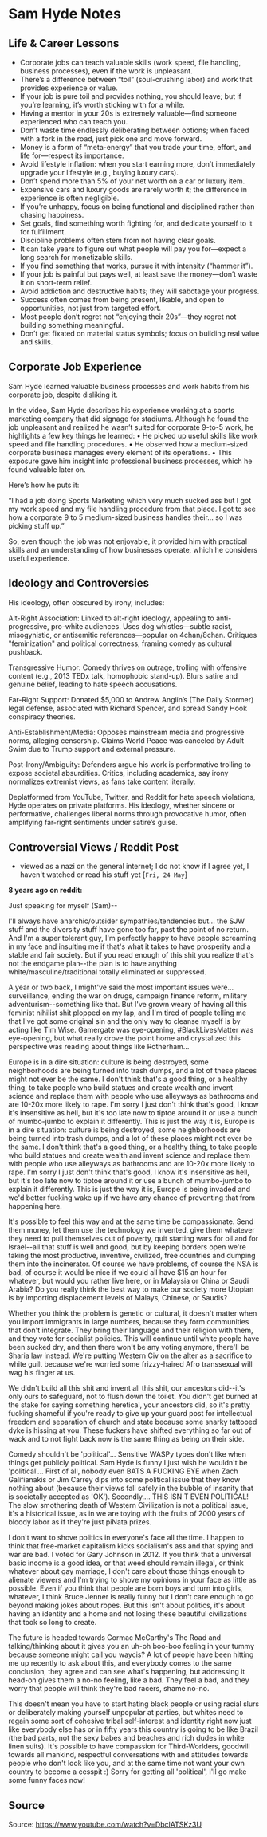 # Sam Hyde Notes

## Life & Career Lessons
- Corporate jobs can teach valuable skills (work speed, file handling, business processes), even if the work is unpleasant.
- There’s a difference between “toil” (soul-crushing labor) and work that provides experience or value.
- If your job is pure toil and provides nothing, you should leave; but if you’re learning, it’s worth sticking with for a while.
- Having a mentor in your 20s is extremely valuable—find someone experienced who can teach you.
- Don’t waste time endlessly deliberating between options; when faced with a fork in the road, just pick one and move forward.
- Money is a form of “meta-energy” that you trade your time, effort, and life for—respect its importance.
- Avoid lifestyle inflation: when you start earning more, don’t immediately upgrade your lifestyle (e.g., buying luxury cars).
- Don’t spend more than 5% of your net worth on a car or luxury item.
- Expensive cars and luxury goods are rarely worth it; the difference in experience is often negligible.
- If you’re unhappy, focus on being functional and disciplined rather than chasing happiness.
- Set goals, find something worth fighting for, and dedicate yourself to it for fulfillment.
- Discipline problems often stem from not having clear goals.
- It can take years to figure out what people will pay you for—expect a long search for monetizable skills.
- If you find something that works, pursue it with intensity (“hammer it”).
- If your job is painful but pays well, at least save the money—don’t waste it on short-term relief.
- Avoid addiction and destructive habits; they will sabotage your progress.
- Success often comes from being present, likable, and open to opportunities, not just from targeted effort.
- Most people don’t regret not “enjoying their 20s”—they regret not building something meaningful.
- Don’t get fixated on material status symbols; focus on building real value and skills.

## Corporate Job Experience
Sam Hyde learned valuable business processes and work habits from his corporate job, despite disliking it.

In the video, Sam Hyde describes his experience working at a sports marketing company that did signage for stadiums. Although he found the job unpleasant and realized he wasn’t suited for corporate 9-to-5 work, he highlights a few key things he learned:
 • He picked up useful skills like work speed and file handling procedures.
 • He observed how a medium-sized corporate business manages every element of its operations.
 • This exposure gave him insight into professional business processes, which he found valuable later on.

Here’s how he puts it:

“I had a job doing Sports Marketing which very much sucked ass but I got my work speed and my file handling procedure from that place. I got to see how a corporate 9 to 5 medium-sized business handles their… so I was picking stuff up.”

So, even though the job was not enjoyable, it provided him with practical skills and an understanding of how businesses operate, which he considers useful experience.

## Ideology and Controversies
His ideology, often obscured by irony, includes:

Alt-Right Association: Linked to alt-right ideology, appealing to anti-progressive, pro-white audiences. Uses dog whistles—subtle racist, misogynistic, or antisemitic references—popular on 4chan/8chan. Critiques "feminization" and political correctness, framing comedy as cultural pushback.

Transgressive Humor: Comedy thrives on outrage, trolling with offensive content (e.g., 2013 TEDx talk, homophobic stand-up). Blurs satire and genuine belief, leading to hate speech accusations.

Far-Right Support: Donated $5,000 to Andrew Anglin’s (The Daily Stormer) legal defense, associated with Richard Spencer, and spread Sandy Hook conspiracy theories.

Anti-Establishment/Media: Opposes mainstream media and progressive norms, alleging censorship. Claims World Peace was canceled by Adult Swim due to Trump support and external pressure.

Post-Irony/Ambiguity: Defenders argue his work is performative trolling to expose societal absurdities. Critics, including academics, say irony normalizes extremist views, as fans take content literally.

Deplatformed from YouTube, Twitter, and Reddit for hate speech violations, Hyde operates on private platforms. His ideology, whether sincere or performative, challenges liberal norms through provocative humor, often amplifying far-right sentiments under satire’s guise.

## Controversial Views / Reddit Post
- viewed as a nazi on the general internet; I do not know if I agree yet, I haven't watched or read his stuff yet [`Fri, 24 May`]

**8 years ago on reddit:** 

Just speaking for myself (Sam)--

I'll always have anarchic/outsider sympathies/tendencies but... the SJW stuff and the diversity stuff have gone too far, past the point of no return. And I'm a super tolerant guy, I'm perfectly happy to have people screaming in my face and insulting me if that's what it takes to have prosperity and a stable and fair society. But if you read enough of this shit you realize that's not the endgame plan--the plan is to have anything white/masculine/traditional totally eliminated or suppressed.

A year or two back, I might've said the most important issues were... surveillance, ending the war on drugs, campaign finance reform, military adventurism--something like that. But I've grown weary of having all this feminist nihilist shit plopped on my lap, and I'm tired of people telling me that I've got some original sin and the only way to cleanse myself is by acting like Tim Wise. Gamergate was eye-opening, #BlackLivesMatter was eye-opening, but what really drove the point home and crystalized this perspective was reading about things like Rotherham...

Europe is in a dire situation: culture is being destroyed, some neighborhoods are being turned into trash dumps, and a lot of these places might not ever be the same. I don't think that's a good thing, or a healthy thing, to take people who build statues and create wealth and invent science and replace them with people who use alleyways as bathrooms and are 10-20x more likely to rape. I'm sorry I just don't think that's good, I know it's insensitive as hell, but it's too late now to tiptoe around it or use a bunch of mumbo-jumbo to explain it differently. This is just the way it is, Europe is in a dire situation: culture is being destroyed, some neighborhoods are being turned into trash dumps, and a lot of these places might not ever be the same. I don't think that's a good thing, or a healthy thing, to take people who build statues and create wealth and invent science and replace them with people who use alleyways as bathrooms and are 10-20x more likely to rape. I'm sorry I just don't think that's good, I know it's insensitive as hell, but it's too late now to tiptoe around it or use a bunch of mumbo-jumbo to explain it differently. This is just the way it is, Europe is being invaded and we'd better fucking wake up if we have any chance of preventing that from happening here.

It's possible to feel this way and at the same time be compassionate. Send them money, let them use the technology we invented, give them whatever they need to pull themselves out of poverty, quit starting wars for oil and for Israel--all that stuff is well and good, but by keeping borders open we're taking the most productive, inventive, civilized, free countries and dumping them into the incinerator. Of course we have problems, of course the NSA is bad, of course it would be nice if we could all have $15 an hour for whatever, but would you rather live here, or in Malaysia or China or Saudi Arabia? Do you really think the best way to make our society more Utopian is by importing displacement levels of Malays, Chinese, or Saudis?

Whether you think the problem is genetic or cultural, it doesn't matter when you import immigrants in large numbers, because they form communities that don't integrate. They bring their language and their religion with them, and they vote for socialist policies. This will continue until white people have been sucked dry, and then there won't be any voting anymore, there'll be Sharia law instead. We're putting Western Civ on the alter as a sacrifice to white guilt because we're worried some frizzy-haired Afro transsexual will wag his finger at us.

We didn't build all this shit and invent all this shit, our ancestors did--it's only ours to safeguard, not to flush down the toilet. You didn't get burned at the stake for saying something heretical, your ancestors did, so it's pretty fucking shameful if you're ready to give up your guard post for intellectual freedom and separation of church and state because some snarky tattooed dyke is hissing at you. These fuckers have shifted everything so far out of wack and to not fight back now is the same thing as being on their side.

Comedy shouldn't be 'political'... Sensitive WASPy types don't like when things get publicly political. Sam Hyde is funny I just wish he wouldn't be 'political'... First of all, nobody even BATS A FUCKING EYE when Zach Galifianakis or Jim Carrey dips into some political issue that they know nothing about (because their views fall safely in the bubble of insanity that is societally accepted as 'OK'). Secondly.... THIS ISN'T EVEN POLITICAL! The slow smothering death of Western Civilization is not a political issue, it's a historical issue, as in we are toying with the fruits of 2000 years of bloody labor as if they're just piNata prizes.

I don't want to shove politics in everyone's face all the time. I happen to think that free-market capitalism kicks socialism's ass and that spying and war are bad. I voted for Gary Johnson in 2012. If you think that a universal basic income is a good idea, or that weed should remain illegal, or think whatever about gay marriage, I don't care about those things enough to alienate viewers and I'm trying to shove my opinions in your face as little as possible. Even if you think that people are born boys and turn into girls, whatever, I think Bruce Jenner is really funny but I don't care enough to go beyond making jokes about ropes. But this isn't about politics, it's about having an identity and a home and not losing these beautiful civilizations that took so long to create.

The future is headed towards Cormac McCarthy's The Road and talking/thinking about it gives you an uh-oh boo-boo feeling in your tummy because someone might call you waycis? A lot of people have been hitting me up recently to ask about this, and everybody comes to the same conclusion, they agree and can see what's happening, but addressing it head-on gives them a no-no feeling, like a bad. They feel a bad, and they worry that people will think they're bad racers, shame no-no.

This doesn't mean you have to start hating black people or using racial slurs or deliberately making yourself unpopular at parties, but whites need to regain some sort of cohesive tribal self-interest and identity right now just like everybody else has or in fifty years this country is going to be like Brazil (the bad parts, not the sexy babes and beaches and rich dudes in white linen suits). It's possible to have compassion for Third-Worlders, goodwill towards all mankind, respectful conversations with and attitudes towards people who don't look like you, and at the same time not want your own country to become a cesspit :) Sorry for getting all 'political', I'll go make some funny faces now!

## Source
Source: https://www.youtube.com/watch?v=DbclATSKz3U
